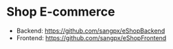 # Shop E-commerce
- Backend: https://github.com/sangpx/eShopBackend
- Frontend: https://github.com/sangpx/eShopFrontend





